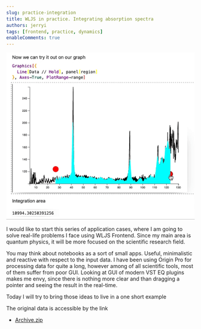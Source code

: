 ```yaml
---
slug: practice-integration
title: WLJS in practice. Integrating absorption spectra
authors: jerryi
tags: [frontend, practice, dynamics]
enableComments: true
---
```

![](ezgif.com-video-to-gif-26.gif)






I would like to start this series of application cases, where I am going to solve real-life problems I face using WLJS Frontend. Since my main area is quantum physics, it will be more focused on the scientific research field.

You may think about notebooks as a sort of small apps. Useful, minimalistic and reactive with respect to the input data. I have been using Origin Pro for processing data for quite a long, however among of all scientific tools, most of them suffer from poor GUI. Looking at GUI of modern VST EQ plugins makes me envy, since there is nothing more clear and than dragging a pointer and seeing the result in the real-time.

Today I will try to bring those ideas to live in a one short example

<!--truncate-->




The original data is accessible by the link
- [Archive.zip](Archive.zip)